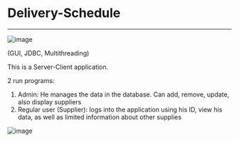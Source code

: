 # Delivery-Schedule
---
![image](https://user-images.githubusercontent.com/81421024/115878611-8a607d00-a46a-11eb-9d33-e5ee45cc809d.png)


(GUI, JDBC, Multithreading)

This is a Server-Client application.

2 run programs:
1) Admin: He manages the data in the database. Can add, remove, update, also display suppliers
2) Regular user (Supplier): logs into the application using his ID, view his data, as well as limited information about other supplies


![image](https://user-images.githubusercontent.com/81421024/115880072-22129b00-a46c-11eb-8c7e-8dc9ff481d24.png)

